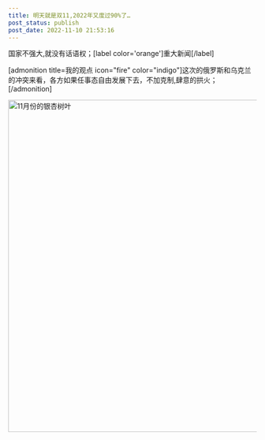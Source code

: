 ```yaml
---
title: 明天就是双11,2022年又度过90%了…
post_status: publish
post_date: 2022-11-10 21:53:16
---
```


国家不强大,就没有话语权；[label color='orange']重大新闻[/label]

[admonition title=我的观点 icon="fire" color="indigo"]这次的俄罗斯和乌克兰的冲突来看，各方如果任事态自由发展下去，不加克制,肆意的拱火；[/admonition]

<img class="size-full wp-image-14699 aligncenter" src="https://cdn.fendou.la/fendou/fall-gingko-11-10.png" alt="11月份的银杏树叶" width="584" height="674" />